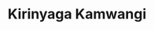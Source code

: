 ---
origin: Kenya
title: Kirinyaga Kamwangi
price: 22.50
image_src: "../../assets/images/coffee--kenya.png"
image_alt: coffee bag of kirinyaga kamwangi
---